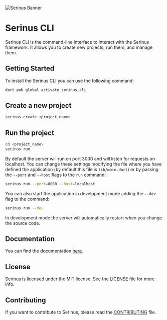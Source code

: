 ![Serinus Banner](https://raw.githubusercontent.com/francescovallone/serinus/main/packages/serinus/assets/github-header.png)

# Serinus CLI

Serinus CLI is the command-line interface to interact with the Serinus framework. It allows you to create new projects, run them, and manage them.

## Getting Started

To install the Serinus CLI you can use the following command:

```bash
dart pub global activate serinus_cli
```

## Create a new project

```bash
serinus create <project_name>
```

## Run the project

```bash
cd <project_name>
serinus run
```

By default the server will run on port 3000 and will listen for requests on localhost. You can change these settings modifying the file where you have defined the application (by default this file is `lib/main.dart`) or by passing the `--port` and `--host` flags to the `run` command:

```bash
serinus run --port=8080 --host=localhost
```

You can also start the application in development mode adding the `--dev` flag to the command:

```bash
serinus run --dev
```

In development mode the server will automatically restart when you change the source code.

## Documentation

You can find the documentation [here][documentation_link].

## License

Serinus is licensed under the MIT license. See the [LICENSE](LICENSE) file for more info.

## Contributing

If you want to contribute to Serinus, please read the [CONTRIBUTING](CONTRIBUTING.md) file.

[repo_link]: https://github.com/francescovallone/serinus
[documentation_link]: https://docs.serinus.app
